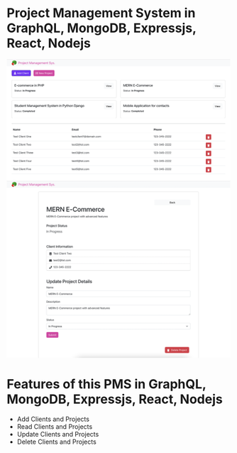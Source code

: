 # Project Management System in GraphQL, MongoDB, Expressjs, React, Nodejs

![CHEESE!](screen1.png)
![CHEESE!](screen2.png)

# Features of this PMS in GraphQL, MongoDB, Expressjs, React, Nodejs

- Add Clients and Projects
- Read Clients and Projects
- Update Clients and Projects
- Delete Clients and Projects
